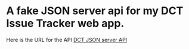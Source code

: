 # A fake JSON server api for my DCT Issue Tracker web app.

Here is the URL for the API [DCT JSON server API](https://dct-api.onrender.com/)
